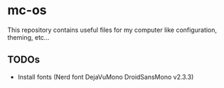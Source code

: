 # mc-os

This repository contains useful files for my computer like configuration, theming, etc...

## TODOs

- Install fonts (Nerd font DejaVuMono DroidSansMono v2.3.3)
